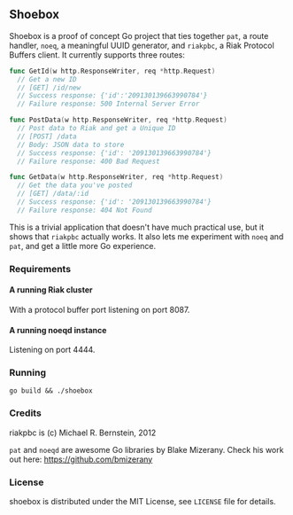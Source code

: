 ## Shoebox

Shoebox is a proof of concept Go project that ties together `pat`, a route handler, `noeq`, a meaningful UUID generator, and `riakpbc`, a Riak Protocol Buffers client. It currently supports three routes:

```go
func GetId(w http.ResponseWriter, req *http.Request)
  // Get a new ID
  // [GET] /id/new
  // Success response: {'id':'209130139663990784'}
  // Failure response: 500 Internal Server Error

func PostData(w http.ResponseWriter, req *http.Request)
  // Post data to Riak and get a Unique ID
  // [POST] /data
  // Body: JSON data to store
  // Success response: {'id': '209130139663990784'}
  // Failure response: 400 Bad Request

func GetData(w http.ResponseWriter, req *http.Request)
  // Get the data you've posted
  // [GET] /data/:id
  // Success response: {'id': '209130139663990784'}
  // Failure response: 404 Not Found
```

This is a trivial application that doesn't have much practical use, but it shows that `riakpbc` actually works. It also lets me experiment with `noeq` and `pat`, and get a little more Go experience.

### Requirements

#### A running Riak cluster

With a protocol buffer port listening on port 8087.

#### A running noeqd instance

Listening on port 4444.

### Running

`go build && ./shoebox`

### Credits

riakpbc is (c) Michael R. Bernstein, 2012

`pat` and `noeqd` are awesome Go libraries by Blake Mizerany. Check his work out here: https://github.com/bmizerany

### License

shoebox is distributed under the MIT License, see `LICENSE` file for details.
